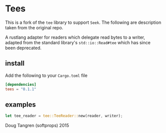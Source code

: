 # Tees

This is a fork of the `tee` library to support `Seek`.
The following are description taken from the original repo.

A rustlang adapter for readers which delegate read bytes to a writer, adapted from the standard library's `std::io::Read#tee` which has since been deprecated.

## install

Add the following to your `Cargo.toml` file

```toml
[dependencies]
tees = "0.1.1"
```

## examples
```rust
let tee_reader = tee::TeeReader::new(reader, writer);
```

Doug Tangren (softprops) 2015
